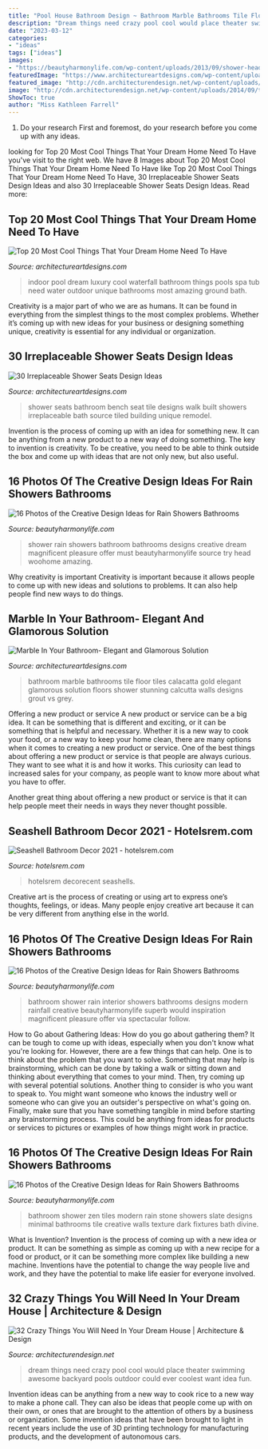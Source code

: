 ```yaml
---
title: "Pool House Bathroom Design ~ Bathroom Marble Bathrooms Tile Floor Tiles Calacatta Gold Elegant Glamorous Solution Floors Shower Stunning Calcutta Walls Designs Grout Vs Grey"
description: "Dream things need crazy pool cool would place theater swimming awesome backyard pools outdoor could ever coolest want idea fun"
date: "2023-03-12"
categories:
- "ideas"
tags: ["ideas"]
images:
- "https://beautyharmonylife.com/wp-content/uploads/2013/09/shower-head-rain-52059-4275855-800x1200.jpg"
featuredImage: "https://www.architectureartdesigns.com/wp-content/uploads/2016/06/18-2.jpg"
featured_image: "http://cdn.architecturendesign.net/wp-content/uploads/2014/09/things-in-your-dream-house-23.jpg"
image: "http://cdn.architecturendesign.net/wp-content/uploads/2014/09/things-in-your-dream-house-23.jpg"
ShowToc: true
author: "Miss Kathleen Farrell"
---
```



1. Do your research First and foremost, do your research before you come up with any ideas.

	

		
looking for Top 20 Most Cool Things That Your Dream Home Need To Have you've visit to the right web. We have 8 Images about Top 20 Most Cool Things That Your Dream Home Need To Have like Top 20 Most Cool Things That Your Dream Home Need To Have, 30 Irreplaceable Shower Seats Design Ideas and also 30 Irreplaceable Shower Seats Design Ideas. Read more:
		
    
## Top 20 Most Cool Things That Your Dream Home Need To Have

<img loading=lazy src="https://www.architectureartdesigns.com/wp-content/uploads/2016/06/18-2.jpg" onerror="this.onerror=null;this.src='https://tse1.mm.bing.net/th?id=OIP.zHHXL9g2LQ1RhGZZcao_NQHaKz&amp;pid=15.1';" alt="Top 20 Most Cool Things That Your Dream Home Need To Have">

_Source: architectureartdesigns.com_

>indoor pool dream luxury cool waterfall bathroom things pools spa tub need water outdoor unique bathrooms most amazing ground bath. 

	

Creativity is a major part of who we are as humans. It can be found in everything from the simplest things to the most complex problems. Whether it’s coming up with new ideas for your business or designing something unique, creativity is essential for any individual or organization.

    
## 30 Irreplaceable Shower Seats Design Ideas

<img loading=lazy src="http://www.architectureartdesigns.com/wp-content/uploads/2013/07/mossbuildinganddesign._com.jpg" onerror="this.onerror=null;this.src='https://tse1.mm.bing.net/th?id=OIP.taSzky_b000cqg6TYaVSOQAAAA&amp;pid=15.1';" alt="30 Irreplaceable Shower Seats Design Ideas">

_Source: architectureartdesigns.com_

>shower seats bathroom bench seat tile designs walk built showers irreplaceable bath source tiled building unique remodel. 

	

Invention is the process of coming up with an idea for something new. It can be anything from a new product to a new way of doing something. The key to invention is creativity. To be creative, you need to be able to think outside the box and come up with ideas that are not only new, but also useful.

    
## 16 Photos Of The Creative Design Ideas For Rain Showers Bathrooms

<img loading=lazy src="https://beautyharmonylife.com/wp-content/uploads/2013/09/shower-head-rain-52059-4275855-800x1200.jpg" onerror="this.onerror=null;this.src='https://tse1.mm.bing.net/th?id=OIP.4ZGaiiuUTx8cvmV2fAZyNwHaLH&amp;pid=15.1';" alt="16 Photos of the Creative Design Ideas for Rain Showers Bathrooms">

_Source: beautyharmonylife.com_

>shower rain showers bathroom bathrooms designs creative dream magnificent pleasure offer must beautyharmonylife source try head woohome amazing. 

	

Why creativity is important
Creativity is important because it allows people to come up with new ideas and solutions to problems. It can also help people find new ways to do things.

    
## Marble In Your Bathroom- Elegant And Glamorous Solution

<img loading=lazy src="https://www.architectureartdesigns.com/wp-content/uploads/2014/08/53.jpg" onerror="this.onerror=null;this.src='https://tse1.mm.bing.net/th?id=OIP.negiio-p9XwHb8puOna6gQHaKT&amp;pid=15.1';" alt="Marble In Your Bathroom- Elegant and Glamorous Solution">

_Source: architectureartdesigns.com_

>bathroom marble bathrooms tile floor tiles calacatta gold elegant glamorous solution floors shower stunning calcutta walls designs grout vs grey. 

	

Offering a new product or service
A new product or service can be a big idea. It can be something that is different and exciting, or it can be something that is helpful and necessary. Whether it is a new way to cook your food, or a new way to keep your home clean, there are many options when it comes to creating a new product or service. 
One of the best things about offering a new product or service is that people are always curious. They want to see what it is and how it works. This curiosity can lead to increased sales for your company, as people want to know more about what you have to offer. 

Another great thing about offering a new product or service is that it can help people meet their needs in ways they never thought possible.

    
## Seashell Bathroom Decor 2021 - Hotelsrem.com

<img loading=lazy src="http://hotelsrem.com/wp-content/uploads/2020/07/seashell-bathroom-decor-luxury-home-design-2015-bathroom-decorating-ideas-with-seashells-of-seashell-bathroom-decor.jpg" onerror="this.onerror=null;this.src='https://tse4.mm.bing.net/th?id=OIP._mvlSYbfcmIwf1GMraXMTAHaJ4&amp;pid=15.1';" alt="Seashell Bathroom Decor 2021 - hotelsrem.com">

_Source: hotelsrem.com_

>hotelsrem decorecent seashells. 

	

Creative art is the process of creating or using art to express one’s thoughts, feelings, or ideas. Many people enjoy creative art because it can be very different from anything else in the world.

    
## 16 Photos Of The Creative Design Ideas For Rain Showers Bathrooms

<img loading=lazy src="https://beautyharmonylife.com/wp-content/uploads/2013/09/rain-shower29ui.jpg" onerror="this.onerror=null;this.src='https://tse4.mm.bing.net/th?id=OIP.CYdlpiX1x2iXnGiAIr9IiwHaJ4&amp;pid=15.1';" alt="16 Photos of the Creative Design Ideas for Rain Showers Bathrooms">

_Source: beautyharmonylife.com_

>bathroom shower rain interior showers bathrooms designs modern rainfall creative beautyharmonylife superb would inspiration magnificent pleasure offer via spectacular follow. 

	

How to Go about Gathering Ideas: How do you go about gathering them?
It can be tough to come up with ideas, especially when you don't know what you're looking for. However, there are a few things that can help. One is to think about the problem that you want to solve. Something that may help is brainstorming, which can be done by taking a walk or sitting down and thinking about everything that comes to your mind. Then, try coming up with several potential solutions. Another thing to consider is who you want to speak to. You might want someone who knows the industry well or someone who can give you an outsider's perspective on what's going on. Finally, make sure that you have something tangible in mind before starting any brainstorming process. This could be anything from ideas for products or services to pictures or examples of how things might work in practice.

    
## 16 Photos Of The Creative Design Ideas For Rain Showers Bathrooms

<img loading=lazy src="https://beautyharmonylife.com/wp-content/uploads/2013/09/thumbs_351076_0_8-5120-modern-bathroom.jpg" onerror="this.onerror=null;this.src='https://tse1.mm.bing.net/th?id=OIP.6s2HOfAKOXr0unBbPyaw5gHaLJ&amp;pid=15.1';" alt="16 Photos of the Creative Design Ideas for Rain Showers Bathrooms">

_Source: beautyharmonylife.com_

>bathroom shower zen tiles modern rain stone showers slate designs minimal bathrooms tile creative walls texture dark fixtures bath divine. 

	

What is Invention?
Invention is the process of coming up with a new idea or product. It can be something as simple as coming up with a new recipe for a food or product, or it can be something more complex like building a new machine. Inventions have the potential to change the way people live and work, and they have the potential to make life easier for everyone involved.

    
## 32 Crazy Things You Will Need In Your Dream House | Architecture &amp; Design

<img loading=lazy src="http://cdn.architecturendesign.net/wp-content/uploads/2014/09/things-in-your-dream-house-23.jpg" onerror="this.onerror=null;this.src='https://tse3.mm.bing.net/th?id=OIP.qWMCyqGC1OpH777g5cAKLQHaJQ&amp;pid=15.1';" alt="32 Crazy Things You Will Need In Your Dream House | Architecture &amp; Design">

_Source: architecturendesign.net_

>dream things need crazy pool cool would place theater swimming awesome backyard pools outdoor could ever coolest want idea fun. 

	

Invention ideas can be anything from a new way to cook rice to a new way to make a phone call. They can also be ideas that people come up with on their own, or ones that are brought to the attention of others by a business or organization. Some invention ideas that have been brought to light in recent years include the use of 3D printing technology for manufacturing products, and the development of autonomous cars.

